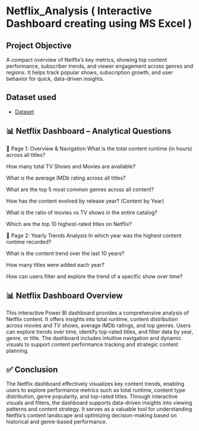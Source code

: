 # Netflix_Analysis ( Interactive Dashboard creating using MS Excel )
## Project Objective
A compact overview of Netflix’s key metrics, showing top content performance, subscriber trends, and viewer engagement across genres and regions. It helps track popular shows, subscription growth, and user behavior for quick, data-driven insights.

## Dataset used
- <a href="https://github.com/Shrutikak03/Netflix_Dashboard/blob/main/1910_m4_assign_dataset_v1.0.xlsx">Dataset</a>

## 📊 Netflix Dashboard – Analytical Questions
🔹 Page 1: Overview & Navigation
What is the total content runtime (in hours) across all titles?

How many total TV Shows and Movies are available?

What is the average IMDb rating across all titles?

What are the top 5 most common genres across all content?

How has the content evolved by release year? (Content by Year)

What is the ratio of movies vs TV shows in the entire catalog?

Which are the top 10 highest-rated titles on Netflix?

🔹 Page 2: Yearly Trends Analysis
In which year was the highest content runtime recorded?

What is the content trend over the last 10 years?

How many titles were added each year?

How can users filter and explore the trend of a specific show over time?

## 📊 Netflix Dashboard Overview
This interactive Power BI dashboard provides a comprehensive analysis of Netflix content. It offers insights into total runtime, content distribution across movies and TV shows, average IMDb ratings, and top genres. Users can explore trends over time, identify top-rated titles, and filter data by year, genre, or title. The dashboard includes intuitive navigation and dynamic visuals to support content performance tracking and strategic content planning.

## ✅ Conclusion
The Netflix dashboard effectively visualizes key content trends, enabling users to explore performance metrics such as total runtime, content type distribution, genre popularity, and top-rated titles. Through interactive visuals and filters, the dashboard supports data-driven insights into viewing patterns and content strategy. It serves as a valuable tool for understanding Netflix’s content landscape and optimizing decision-making based on historical and genre-based performance.
